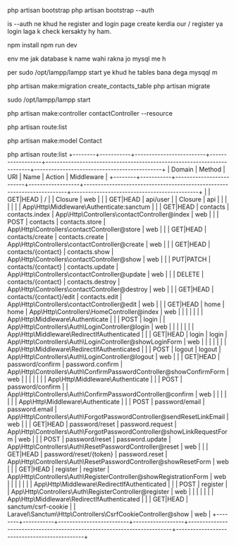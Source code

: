 php artisan bootstrap
php artisan bootstrap --auth

is --auth ne khud he register and login page  create kerdia our / register ya login laga k check kersakty hy ham.


npm install npm run dev

env me jak database k name wahi rakna jo mysql me h

per 
sudo /opt/lampp/lampp start
ye khud he tables bana dega mysqql m


php artisan make:migration create_contacts_table
php artisan migrate


sudo /opt/lampp/lampp start

php artisan make:controller contactController --resource

php artisan route:list

php artisan make:model Contact









php artisan route:list
+--------+-----------+-------------------------+------------------+------------------------------------------------------------------------+---------------------------------------------+
| Domain | Method    | URI                     | Name             | Action                                                                 | Middleware                                  |
+--------+-----------+-------------------------+------------------+------------------------------------------------------------------------+---------------------------------------------+
|        | GET|HEAD  | /                       |                  | Closure                                                                | web                                         |
|        | GET|HEAD  | api/user                |                  | Closure                                                                | api                                         |
|        |           |                         |                  |                                                                        | App\Http\Middleware\Authenticate:sanctum    |
|        | GET|HEAD  | contacts                | contacts.index   | App\Http\Controllers\contactController@index                           | web                                         |
|        | POST      | contacts                | contacts.store   | App\Http\Controllers\contactController@store                           | web                                         |
|        | GET|HEAD  | contacts/create         | contacts.create  | App\Http\Controllers\contactController@create                          | web                                         |
|        | GET|HEAD  | contacts/{contact}      | contacts.show    | App\Http\Controllers\contactController@show                            | web                                         |
|        | PUT|PATCH | contacts/{contact}      | contacts.update  | App\Http\Controllers\contactController@update                          | web                                         |
|        | DELETE    | contacts/{contact}      | contacts.destroy | App\Http\Controllers\contactController@destroy                         | web                                         |
|        | GET|HEAD  | contacts/{contact}/edit | contacts.edit    | App\Http\Controllers\contactController@edit                            | web                                         |
|        | GET|HEAD  | home                    | home             | App\Http\Controllers\HomeController@index                              | web                                         |
|        |           |                         |                  |                                                                        | App\Http\Middleware\Authenticate            |
|        | POST      | login                   |                  | App\Http\Controllers\Auth\LoginController@login                        | web                                         |
|        |           |                         |                  |                                                                        | App\Http\Middleware\RedirectIfAuthenticated |
|        | GET|HEAD  | login                   | login            | App\Http\Controllers\Auth\LoginController@showLoginForm                | web                                         |
|        |           |                         |                  |                                                                        | App\Http\Middleware\RedirectIfAuthenticated |
|        | POST      | logout                  | logout           | App\Http\Controllers\Auth\LoginController@logout                       | web                                         |
|        | GET|HEAD  | password/confirm        | password.confirm | App\Http\Controllers\Auth\ConfirmPasswordController@showConfirmForm    | web                                         |
|        |           |                         |                  |                                                                        | App\Http\Middleware\Authenticate            |
|        | POST      | password/confirm        |                  | App\Http\Controllers\Auth\ConfirmPasswordController@confirm            | web                                         |
|        |           |                         |                  |                                                                        | App\Http\Middleware\Authenticate            |
|        | POST      | password/email          | password.email   | App\Http\Controllers\Auth\ForgotPasswordController@sendResetLinkEmail  | web                                         |
|        | GET|HEAD  | password/reset          | password.request | App\Http\Controllers\Auth\ForgotPasswordController@showLinkRequestForm | web                                         |
|        | POST      | password/reset          | password.update  | App\Http\Controllers\Auth\ResetPasswordController@reset                | web                                         |
|        | GET|HEAD  | password/reset/{token}  | password.reset   | App\Http\Controllers\Auth\ResetPasswordController@showResetForm        | web                                         |
|        | GET|HEAD  | register                | register         | App\Http\Controllers\Auth\RegisterController@showRegistrationForm      | web                                         |
|        |           |                         |                  |                                                                        | App\Http\Middleware\RedirectIfAuthenticated |
|        | POST      | register                |                  | App\Http\Controllers\Auth\RegisterController@register                  | web                                         |
|        |           |                         |                  |                                                                        | App\Http\Middleware\RedirectIfAuthenticated |
|        | GET|HEAD  | sanctum/csrf-cookie     |                  | Laravel\Sanctum\Http\Controllers\CsrfCookieController@show             | web                                         |
+--------+-----------+-------------------------+------------------+------------------------------------------------------------------------+---------------------------------------------+
